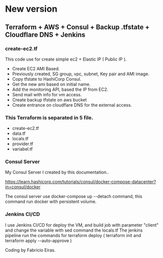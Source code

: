 # New version

## Terraform + AWS + Consul + Backup .tfstate + Cloudflare DNS + Jenkins

### create-ec2.tf

This code use for create simple ec2 + Elastic IP ( Public IP ).

   * Create EC2 AMI Based.
   * Previously created, SG group, vpc, subnet, Key pair and AMI image.
   * Copy tfstate to HashiCorp Consul.
   * Get the new ami based on initial name.
   * Add the monitoring API, based the IP from EC2.
   * Send mail with info for vm access.
   * Create backup tfstate on aws bucket
   * Create entrance on cloudflare DNS for the external access.


### This Terraform is separated in 5 file.
   
   * create-ec2.tf
   * data.tf
   * locals.tf
   * provider.tf
   * variabel.tf


### Consul Server

My Consul Server I created by this documentation..

https://learn.hashicorp.com/tutorials/consul/docker-compose-datacenter?in=consul/docker

The consul server use docker-compose up --detach command, this command run docker with persistent volume.


### Jenkins CI/CD

I use Jenkins CI/CD for deploy the VM, and build job with parameter "client" and change the variable with sed command the locals.tf
The jenkins pipeline run the commands for terraform deploy ( terraform init and terraform apply --auto-approve )


Coding by Fabricio Eiras.
